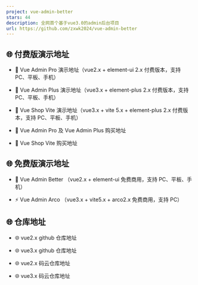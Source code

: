 ```yaml
---
project: vue-admin-better
stars: 44
description: 全网首个基于vue3.0的admin后台项目
url: https://github.com/zxwk2024/vue-admin-better
---
```


🌐 付费版演示地址
----------

-   🚀 Vue Admin Pro 演示地址（vue2.x + element-ui 2.x 付费版本，支持 PC、平板、手机）
    
-   🚀 Vue Admin Plus 演示地址（vue3.x + element-plus 2.x 付费版本，支持 PC、平板、手机）
    
-   🚀 Vue Shop Vite 演示地址（vue3.x + vite 5.x + element-plus 2.x 付费版本，支持 PC、平板、手机）
    
-   📌 Vue Admin Pro 及 Vue Admin Plus 购买地址
    
-   📌 Vue Shop Vite 购买地址
    

🌐 免费版演示地址
----------

-   🎉 Vue Admin Better （vue2.x + element-ui 免费商用，支持 PC、平板、手机）

-   ⚡️ Vue Admin Arco （vue3.x + vite5.x + arco2.x 免费商用，支持 PC）

🌐 仓库地址
-------

-   🌐 vue2.x github 仓库地址
    
-   🌐 vue3.x github 仓库地址
    
-   🌐 vue2.x 码云仓库地址
    
-   🌐 vue3.x 码云仓库地址
